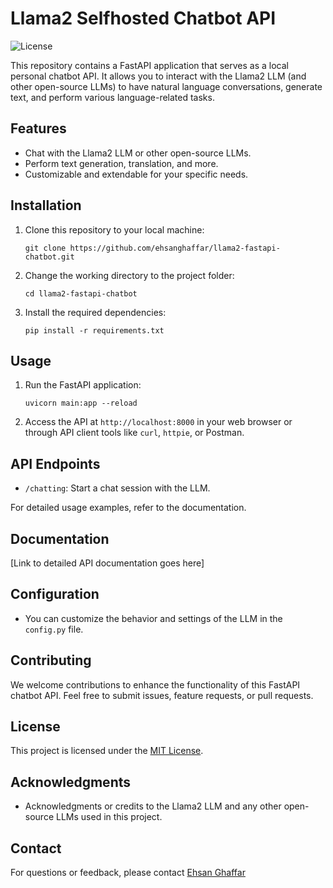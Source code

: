 # Llama2 Selfhosted Chatbot API

![License](https://img.shields.io/badge/license-MIT-blue.svg)

This repository contains a FastAPI application that serves as a local personal chatbot API. It allows you to interact with the Llama2 LLM (and other open-source LLMs) to have natural language conversations, generate text, and perform various language-related tasks.

## Features

- Chat with the Llama2 LLM or other open-source LLMs.
- Perform text generation, translation, and more.
- Customizable and extendable for your specific needs.

## Installation

1. Clone this repository to your local machine:

   ```shell
   git clone https://github.com/ehsanghaffar/llama2-fastapi-chatbot.git
   ```

2. Change the working directory to the project folder:

   ```shell
   cd llama2-fastapi-chatbot
   ```

3. Install the required dependencies:

   ```shell
   pip install -r requirements.txt
   ```

## Usage

1. Run the FastAPI application:

   ```shell
   uvicorn main:app --reload
   ```

2. Access the API at `http://localhost:8000` in your web browser or through API client tools like `curl`, `httpie`, or Postman.

## API Endpoints

- `/chatting`: Start a chat session with the LLM.
<!-- - `/generate`: Generate text based on specific prompts. -->
<!-- - `/translate`: Translate text between languages. -->

For detailed usage examples, refer to the documentation.

## Documentation

[Link to detailed API documentation goes here]

## Configuration

- You can customize the behavior and settings of the LLM in the `config.py` file.

## Contributing

We welcome contributions to enhance the functionality of this FastAPI chatbot API. Feel free to submit issues, feature requests, or pull requests.

## License

This project is licensed under the [MIT License](LICENSE).

## Acknowledgments

- Acknowledgments or credits to the Llama2 LLM and any other open-source LLMs used in this project.

## Contact

For questions or feedback, please contact [Ehsan Ghaffar](mailto:ghafari.5000@gmail.com)
